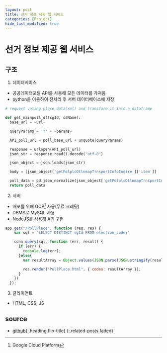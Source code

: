 ```yaml
---
layout: post
title: 선거 정보 제공 웹 서비스
categories: [Project]
hide_last_modified: true
---
```


# 선거 정보 제공 웹 서비스

## 구조

1. 데이터베이스

- 공공데이터포털 API를 사용해 모든 데이터를 가져옴
- python을 이용하여 전처리 후 서버 데이터베이스에 저장

~~~py
# request voting place data(xml) and transform it into a dataframe

def get_mainpoll_df(sgId, sdName):
  base_url = ~url~

  queryParams = '?' + ~params~

  API_poll_url = poll_base_url + unquote(queryParams)

  response = urlopen(API_poll_url)
  json_str = response.read().decode('utf-8')

  json_object = json.loads(json_str)

  body = [json_object['getPolplcOtlnmapTrnsportInfoInqire']['item']]

  poll_data = pd.json_normalize(json_object['getPolplcOtlnmapTrnsportInfoInqire']['item'])
  return poll_data
~~~

2. 서버

- 배포를 위해 GCP[^1] 사용(무료 크레딧)
- DBMS로 MySQL 사용
- NodeJS를 사용해 API 구현

~~~js
app.get("/PollPlace", function (req, res) {
    var sql = 'SELECT DISTINCT sgId FROM election_code;'

    conn.query(sql, function (err, result) {
      if (err) {
        console.log(err);
      }else{
        var resultArray = Object.values(JSON.parse(JSON.stringify(result)));

        res.render("PollPlace.html", { codes: resultArray });
      }
    })
  });
~~~

[^1]: Google Cloud Platform

3. 클라이언트

- HTML, CSS, JS

## source

- [github]{:.heading.flip-title}
{:.related-posts.faded}

[github]: https://github.com/ownit4137/smartvoters
